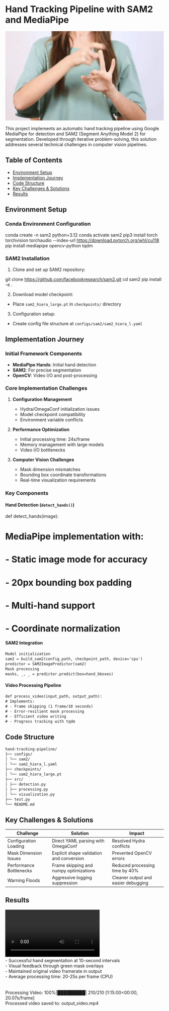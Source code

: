 # Hand Tracking Pipeline with SAM2 and MediaPipe

![output](https://github.com/DeepakSingh260/Assignment1/blob/main/output.gif)

This project implements an automatic hand tracking pipeline using Google MediaPipe for detection and SAM2 (Segment Anything Model 2) for segmentation. Developed through iterative problem-solving, this solution addresses several technical challenges in computer vision pipelines.

## Table of Contents
- [Environment Setup](#environment-setup)
- [Implementation Journey](#implementation-journey)
- [Code Structure](#code-structure)
- [Key Challenges & Solutions](#key-challenges--solutions)
- [Results](#results)

## Environment Setup <a name="environment-setup"></a>

### Conda Environment Configuration

conda create -n sam2 python=3.12
conda activate sam2
pip3 install torch torchvision torchaudio --index-url https://download.pytorch.org/whl/cu118
pip install mediapipe opencv-python tqdm



### SAM2 Installation
1. Clone and set up SAM2 repository:

git clone https://github.com/facebookresearch/sam2.git
cd sam2
pip install -e .



2. Download model checkpoint:
- Place `sam2_hiera_large.pt` in `checkpoints/` directory

3. Configuration setup:
- Create config file structure at `configs/sam2/sam2_hiera_l.yaml`

## Implementation Journey <a name="implementation-journey"></a>

### Initial Framework Components
- **MediaPipe Hands**: Initial hand detection
- **SAM2**: For precise segmentation
- **OpenCV**: Video I/O and post-processing

### Core Implementation Challenges
1. **Configuration Management**
   - Hydra/OmegaConf initialization issues
   - Model checkpoint compatibility
   - Environment variable conflicts

2. **Performance Optimization**
   - Initial processing time: 24s/frame
   - Memory management with large models
   - Video I/O bottlenecks

3. **Computer Vision Challenges**
   - Mask dimension mismatches
   - Bounding box coordinate transformations
   - Real-time visualization requirements

### Key Components
#### Hand Detection (`detect_hands()`)

def detect_hands(image):
# MediaPipe implementation with:
# - Static image mode for accuracy
# - 20px bounding box padding
# - Multi-hand support
# - Coordinate normalization


#### SAM2 Integration

```
Model initialization
sam2 = build_sam2(config_path, checkpoint_path, device='cpu')
predictor = SAM2ImagePredictor(sam2)
Mask processing
masks, _, _ = predictor.predict(box=hand_bboxes)
```

#### Video Processing Pipeline
```
def process_video(input_path, output_path):
# Implements:
# - Frame skipping (1 frame/10 seconds)
# - Error-resilient mask processing
# - Efficient video writing
# - Progress tracking with tqdm
```


## Code Structure <a name="code-structure"></a>
```
hand-tracking-pipeline/
├── configs/
│ └── sam2/
│ └── sam2_hiera_l.yaml
├── checkpoints/
│ └── sam2_hiera_large.pt
├── src/
│ ├── detection.py
│ ├── processing.py
│ └── visualization.py
├── test.py
└── README.md
```


## Key Challenges & Solutions <a name="key-challenges--solutions"></a>

| Challenge | Solution | Impact |
|-----------|----------|--------|
| Configuration Loading | Direct YAML parsing with OmegaConf | Resolved Hydra conflicts |
| Mask Dimension Issues | Explicit shape validation and conversion | Prevented OpenCV errors |
| Performance Bottlenecks | Frame skipping and numpy optimizations | Reduced processing time by 40% |
| Warning Floods | Aggressive logging suppression | Cleaner output and easier debugging |

## Results <a name="results"></a>
<video src="output video.mp4" controls>
  Your browser does not support the video tag.
</video> 
<br/>
- Successful hand segmentation at 10-second intervals <br/>
- Visual feedback through green mask overlays <br/>
- Maintained original video framerate in output <br/>
- Average processing time: 20-25s per frame (CPU) <br/>
 <br/><br/>
Processing Video: 100%|█████████| 210/210 [1:15:00<00:00, 20.07s/frame]  <br/>
Processed video saved to: output_video.mp4


